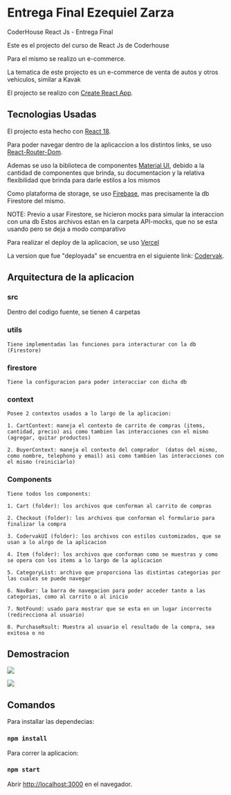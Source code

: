 # Entrega Final Ezequiel Zarza

CoderHouse React Js - Entrega Final

Este es el projecto del curso de React Js de Coderhouse

Para el mismo se realizo un e-commerce.

La tematica de este projecto es un e-commerce de venta de autos y otros vehiculos, similar a Kavak

El projecto se realizo con [Create React App](https://github.com/facebook/create-react-app).

## Tecnologias Usadas

El projecto esta hecho con [React 18](https://react.dev/blog/2022/03/29/react-v18).

Para poder navegar dentro de la aplicaccion a los distintos links, se uso [React-Router-Dom](https://reactrouter.com/en/main).

Ademas se uso la biblioteca de componentes [Material UI](https://mui.com/), debido a la cantidad de componentes que brinda,
su documentacion y la relativa flexibilidad que brinda para darle estilos a los mismos


Como plataforma de storage, se uso [Firebase](https://firebase.google.com/?hl=es), mas precisamente la db Firestore del mismo.

NOTE: Previo a usar Firestore, se hicieron mocks para simular la interaccion con una db
Estos archivos estan en la carpeta API-mocks, que no se esta usando pero se deja a modo comparativo

Para realizar el deploy de la aplicacion, se uso [Vercel](https://vercel.com/)

La version que fue "deployada" se encuentra en el siguiente link: [Codervak](https://pre-entrega1-zarza.vercel.app/).

## Arquitectura de la aplicacion

### src

Dentro del codigo fuente, se tienen 4 carpetas

### utils 
    Tiene implementadas las funciones para interacturar con la db (Firestore)

### firestore

    Tiene la configuracion para poder interacciar con dicha db

### context

    Posee 2 contextos usados a lo largo de la aplicacion:

    1. CartContext: maneja el contexto de carrito de compras (items, cantidad, precio) asi como tambien las interacciones con el mismo (agregar, quitar productos)

    2. BuyerContext: maneja el contexto del comprador  (datos del mismo, como nombre, telephono y email) asi como tambien las interacciones con el mismo (reiniciarlo)

### Components

    Tiene todos los components:

    1. Cart (folder): los archivos que conforman al carrito de compras

    2. Checkout (folder): los archivos que conforman el formulario para finalizar la compra

    3. CodervakUI (folder): los archivos con estilos customizados, que se usan a lo alrgo de la aplicacion

    4. Item (folder): los archivos que conforman como se muestras y como se opera con los items a lo largo de la aplicacion

    5. CategoryList: archivo que proporciona las distintas categorias por las cuales se puede navegar

    6. NavBar: la barra de navegacion para poder acceder tanto a las categorias, como al carrito o al inicio

    7. NotFound: usado para mostrar que se esta en un lugar incorrecto (redirecciona al usuario)

    8. PurchaseRsult: Muestra al usuario el resultado de la compra, sea exitosa o no

## Demostracion

![](https://github.com/EzequielZarza/PreEntrega1Zarza/blob/main/demo-gifs/Codervak-Peek1.gif)


![](https://github.com/EzequielZarza/PreEntrega1Zarza/blob/main/demo-gifs/Codervak-Peek2.gif)


## Comandos

Para installar las dependecias:

### `npm install`

Para correr la aplicacion:

### `npm start`

Abrir [http://localhost:3000](http://localhost:3000) en el navegador.

